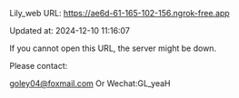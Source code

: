Lily_web URL: https://ae6d-61-165-102-156.ngrok-free.app

Updated at: 2024-12-10 11:16:07

If you cannot open this URL, the server might be down.

Please contact: 

goley04@foxmail.com Or Wechat:GL_yeaH